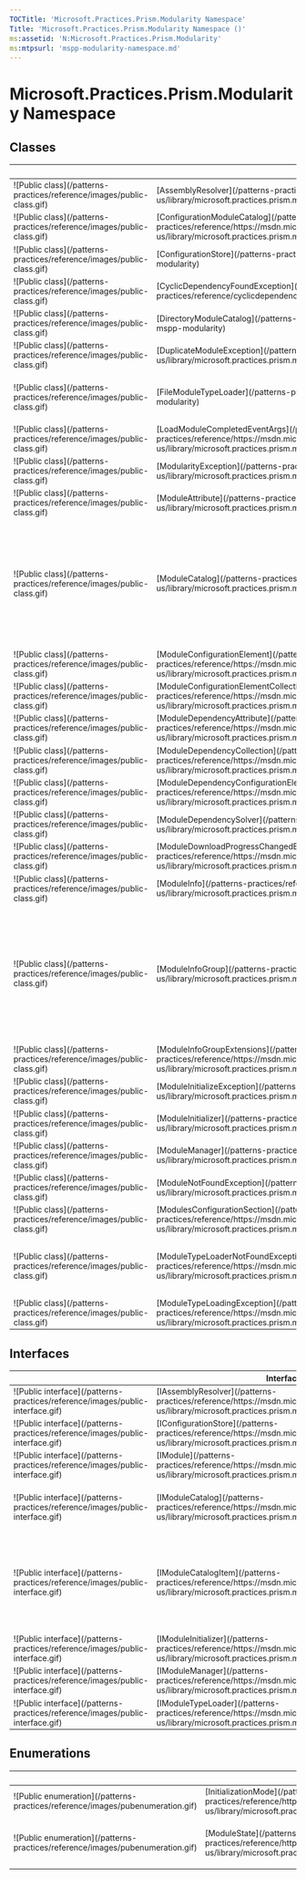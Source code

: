 ```yaml
---
TOCTitle: 'Microsoft.Practices.Prism.Modularity Namespace'
Title: 'Microsoft.Practices.Prism.Modularity Namespace ()'
ms:assetid: 'N:Microsoft.Practices.Prism.Modularity'
ms:mtpsurl: 'mspp-modularity-namespace.md'
---
```


# Microsoft.Practices.Prism.Modularity Namespace

## Classes


<table>
<thead>
<tr class="header">
<th> </th>
<th>Class</th>
<th>Description</th>
</tr>
</thead>
<tbody>
<tr class="odd">
<td>![Public class](/patterns-practices/reference/images/public-class.gif)</td>
<td>[AssemblyResolver](/patterns-practices/reference/https://msdn.microsoft.com/en-us/library/microsoft.practices.prism.modularity.assemblyresolver)</td>
<td><div>
Handles AppDomain's AssemblyResolve event to be able to load assemblies dynamically in the LoadFrom context, but be able to reference the type from assemblies loaded in the Load context.
</div></td>
</tr>
<tr class="even">
<td>![Public class](/patterns-practices/reference/images/public-class.gif)</td>
<td>[ConfigurationModuleCatalog](/patterns-practices/reference/https://msdn.microsoft.com/en-us/library/microsoft.practices.prism.modularity.configurationmodulecatalog)</td>
<td><div>
A catalog built from a configuration file.
</div></td>
</tr>
<tr class="odd">
<td>![Public class](/patterns-practices/reference/images/public-class.gif)</td>
<td>[ConfigurationStore](/patterns-practices/reference/configurationstore-class-mspp-modularity)</td>
<td><div>
Defines a store for the module metadata.
</div></td>
</tr>
<tr class="even">
<td>![Public class](/patterns-practices/reference/images/public-class.gif)</td>
<td>[CyclicDependencyFoundException](/patterns-practices/reference/cyclicdependencyfoundexception-class-mspp-modularity)</td>
<td><div>
Represents the exception that is thrown when there is a circular dependency between modules during the module loading process.
</div></td>
</tr>
<tr class="odd">
<td>![Public class](/patterns-practices/reference/images/public-class.gif)</td>
<td>[DirectoryModuleCatalog](/patterns-practices/reference/directorymodulecatalog-class-mspp-modularity)</td>
<td><div>
Represets a catalog created from a directory on disk.
</div></td>
</tr>
<tr class="even">
<td>![Public class](/patterns-practices/reference/images/public-class.gif)</td>
<td>[DuplicateModuleException](/patterns-practices/reference/https://msdn.microsoft.com/en-us/library/microsoft.practices.prism.modularity.duplicatemoduleexception(v=pandp.50)</td>
<td><div>
Exception thrown when a module is declared twice in the same catalog.
</div></td>
</tr>
<tr class="odd">
<td>![Public class](/patterns-practices/reference/images/public-class.gif)</td>
<td>[FileModuleTypeLoader](/patterns-practices/reference/filemoduletypeloader-class-mspp-modularity)</td>
<td><div>
Loads modules from an arbitrary location on the filesystem. This typeloader is only called if [ModuleInfo](/patterns-practices/reference/https://msdn.microsoft.com/library/microsoft.practices.prism.modularity.moduleinfo) classes have a Ref parameter that starts with &quot;file://&quot;. This class is only used on the Desktop version of the Prism Library.
</div></td>
</tr>
<tr class="even">
<td>![Public class](/patterns-practices/reference/images/public-class.gif)</td>
<td>[LoadModuleCompletedEventArgs](/patterns-practices/reference/https://msdn.microsoft.com/en-us/library/microsoft.practices.prism.modularity.loadmodulecompletedeventargs)</td>
<td><div>
Provides completion information after a module is loaded, or fails to load.
</div></td>
</tr>
<tr class="odd">
<td>![Public class](/patterns-practices/reference/images/public-class.gif)</td>
<td>[ModularityException](/patterns-practices/reference/https://msdn.microsoft.com/en-us/library/microsoft.practices.prism.modularity.modularityexception)</td>
<td><div>
Base class for exceptions that are thrown because of a problem with modules.
</div></td>
</tr>
<tr class="even">
<td>![Public class](/patterns-practices/reference/images/public-class.gif)</td>
<td>[ModuleAttribute](/patterns-practices/reference/https://msdn.microsoft.com/en-us/library/microsoft.practices.prism.modularity.moduleattribute)</td>
<td><div>
Indicates that the class should be considered a named module using the provided module name.
</div></td>
</tr>
<tr class="odd">
<td>![Public class](/patterns-practices/reference/images/public-class.gif)</td>
<td>[ModuleCatalog](/patterns-practices/reference/https://msdn.microsoft.com/en-us/library/microsoft.practices.prism.modularity.modulecatalog)</td>
<td><div>
The [ModuleCatalog](/patterns-practices/reference/https://msdn.microsoft.com/en-us/library/microsoft.practices.prism.modularity.modulecatalog) holds information about the modules that can be used by the application. Each module is described in a [ModuleInfo](/patterns-practices/reference/https://msdn.microsoft.com/en-us/library/microsoft.practices.prism.modularity.moduleinfo) class, that records the name, type and location of the module. It also verifies that the [ModuleCatalog](/patterns-practices/reference/https://msdn.microsoft.com/en-us/library/microsoft.practices.prism.modularity.modulecatalog) is internally valid. That means that it does not have: Circular dependenciesMissing dependencies Invalid dependencies, such as a Module that's loaded at startup that depends on a module that might need to be retrieved. The [ModuleCatalog](/patterns-practices/reference/https://msdn.microsoft.com/en-us/library/microsoft.practices.prism.modularity.modulecatalog) also serves as a baseclass for more specialized Catalogs .
</div></td>
</tr>
<tr class="even">
<td>![Public class](/patterns-practices/reference/images/public-class.gif)</td>
<td>[ModuleConfigurationElement](/patterns-practices/reference/https://msdn.microsoft.com/en-us/library/microsoft.practices.prism.modularity.moduleconfigurationelement)</td>
<td><div>
A configuration element to declare module metadata.
</div></td>
</tr>
<tr class="odd">
<td>![Public class](/patterns-practices/reference/images/public-class.gif)</td>
<td>[ModuleConfigurationElementCollection](/patterns-practices/reference/https://msdn.microsoft.com/en-us/library/microsoft.practices.prism.modularity.moduleconfigurationelementcollection)</td>
<td><div>
A collection of [ModuleConfigurationElement](/patterns-practices/reference/https://msdn.microsoft.com/en-us/library/microsoft.practices.prism.modularity.moduleconfigurationelement).
</div></td>
</tr>
<tr class="even">
<td>![Public class](/patterns-practices/reference/images/public-class.gif)</td>
<td>[ModuleDependencyAttribute](/patterns-practices/reference/https://msdn.microsoft.com/en-us/library/microsoft.practices.prism.modularity.moduledependencyattribute)</td>
<td><div>
Specifies that the current module has a dependency on another module. This attribute should be used on classes that implement [IModule](/patterns-practices/reference/https://msdn.microsoft.com/en-us/library/microsoft.practices.prism.modularity.imodule).
</div></td>
</tr>
<tr class="odd">
<td>![Public class](/patterns-practices/reference/images/public-class.gif)</td>
<td>[ModuleDependencyCollection](/patterns-practices/reference/https://msdn.microsoft.com/en-us/library/microsoft.practices.prism.modularity.moduledependencycollection)</td>
<td><div>
A collection of [ModuleDependencyConfigurationElement](/patterns-practices/reference/https://msdn.microsoft.com/en-us/library/microsoft.practices.prism.modularity.moduledependencyconfigurationelement).
</div></td>
</tr>
<tr class="even">
<td>![Public class](/patterns-practices/reference/images/public-class.gif)</td>
<td>[ModuleDependencyConfigurationElement](/patterns-practices/reference/https://msdn.microsoft.com/en-us/library/microsoft.practices.prism.modularity.moduledependencyconfigurationelement)</td>
<td><div>
A [ConfigurationElement](/patterns-practices/reference/http://msdn.microsoft.com/en-us/library/kyx77cz3) for module dependencies.
</div></td>
</tr>
<tr class="odd">
<td>![Public class](/patterns-practices/reference/images/public-class.gif)</td>
<td>[ModuleDependencySolver](/patterns-practices/reference/https://msdn.microsoft.com/en-us/library/microsoft.practices.prism.modularity.moduledependencysolver)</td>
<td><div>
Used by [ModuleInitializer](/patterns-practices/reference/https://msdn.microsoft.com/en-us/library/microsoft.practices.prism.modularity.moduleinitializer) to get the load sequence for the modules to load according to their dependencies.
</div></td>
</tr>
<tr class="even">
<td>![Public class](/patterns-practices/reference/images/public-class.gif)</td>
<td>[ModuleDownloadProgressChangedEventArgs](/patterns-practices/reference/https://msdn.microsoft.com/en-us/library/microsoft.practices.prism.modularity.moduledownloadprogresschangedeventargs)</td>
<td><div>
Provides progress information as a module downloads.
</div></td>
</tr>
<tr class="odd">
<td>![Public class](/patterns-practices/reference/images/public-class.gif)</td>
<td>[ModuleInfo](/patterns-practices/reference/https://msdn.microsoft.com/en-us/library/microsoft.practices.prism.modularity.moduleinfo)</td>
<td><div>
Defines the metadata that describes a module.
</div></td>
</tr>
<tr class="even">
<td>![Public class](/patterns-practices/reference/images/public-class.gif)</td>
<td>[ModuleInfoGroup](/patterns-practices/reference/https://msdn.microsoft.com/en-us/library/microsoft.practices.prism.modularity.moduleinfogroup)</td>
<td><div>
Represents a group of [ModuleInfo](/patterns-practices/reference/https://msdn.microsoft.com/en-us/library/microsoft.practices.prism.modularity.moduleinfo) instances that are usually deployed together. [ModuleInfoGroup](/patterns-practices/reference/https://msdn.microsoft.com/en-us/library/microsoft.practices.prism.modularity.moduleinfogroup)s are also used by the [ModuleCatalog](/patterns-practices/reference/https://msdn.microsoft.com/en-us/library/microsoft.practices.prism.modularity.modulecatalog) to prevent common deployment problems such as having a module that's required at startup that depends on modules that will only be downloaded on demand. The group also forwards [Ref](/patterns-practices/reference/https://msdn.microsoft.com/en-us/library/microsoft.practices.prism.modularity.moduleinfogroup.ref) and [InitializationMode](/patterns-practices/reference/https://msdn.microsoft.com/en-us/library/microsoft.practices.prism.modularity.moduleinfogroup.initializationmode) values to the [ModuleInfo](/patterns-practices/reference/https://msdn.microsoft.com/en-us/library/microsoft.practices.prism.modularity.moduleinfo)s that it contains.
</div></td>
</tr>
<tr class="odd">
<td>![Public class](/patterns-practices/reference/images/public-class.gif)</td>
<td>[ModuleInfoGroupExtensions](/patterns-practices/reference/https://msdn.microsoft.com/en-us/library/microsoft.practices.prism.modularity.moduleinfogroupextensions)</td>
<td><div>
Defines extension methods for the [ModuleInfoGroup](/patterns-practices/reference/https://msdn.microsoft.com/en-us/library/microsoft.practices.prism.modularity.moduleinfogroup) class.
</div></td>
</tr>
<tr class="even">
<td>![Public class](/patterns-practices/reference/images/public-class.gif)</td>
<td>[ModuleInitializeException](/patterns-practices/reference/https://msdn.microsoft.com/en-us/library/microsoft.practices.prism.modularity.moduleinitializeexception)</td>
<td><div>
Exception thrown by [IModuleInitializer](/patterns-practices/reference/https://msdn.microsoft.com/en-us/library/microsoft.practices.prism.modularity.imoduleinitializer) implementations whenever a module fails to load.
</div></td>
</tr>
<tr class="odd">
<td>![Public class](/patterns-practices/reference/images/public-class.gif)</td>
<td>[ModuleInitializer](/patterns-practices/reference/https://msdn.microsoft.com/en-us/library/microsoft.practices.prism.modularity.moduleinitializer)</td>
<td><div>
Implements the [IModuleInitializer](/patterns-practices/reference/https://msdn.microsoft.com/en-us/library/microsoft.practices.prism.modularity.imoduleinitializer) interface. Handles loading of a module based on a type.
</div></td>
</tr>
<tr class="even">
<td>![Public class](/patterns-practices/reference/images/public-class.gif)</td>
<td>[ModuleManager](/patterns-practices/reference/https://msdn.microsoft.com/en-us/library/microsoft.practices.prism.modularity.modulemanager)</td>
<td><div>
Component responsible for coordinating the modules' type loading and module initialization process.
</div></td>
</tr>
<tr class="odd">
<td>![Public class](/patterns-practices/reference/images/public-class.gif)</td>
<td>[ModuleNotFoundException](/patterns-practices/reference/https://msdn.microsoft.com/en-us/library/microsoft.practices.prism.modularity.modulenotfoundexception)</td>
<td><div>
Exception thrown when a requested [ModuleInfo](/patterns-practices/reference/https://msdn.microsoft.com/en-us/library/microsoft.practices.prism.modularity.moduleinfo) is not found.
</div></td>
</tr>
<tr class="even">
<td>![Public class](/patterns-practices/reference/images/public-class.gif)</td>
<td>[ModulesConfigurationSection](/patterns-practices/reference/https://msdn.microsoft.com/en-us/library/microsoft.practices.prism.modularity.modulesconfigurationsection)</td>
<td><div>
A [ConfigurationSection](/patterns-practices/reference/http://msdn.microsoft.com/en-us/library/x0kca287) for module configuration.
</div></td>
</tr>
<tr class="odd">
<td>![Public class](/patterns-practices/reference/images/public-class.gif)</td>
<td>[ModuleTypeLoaderNotFoundException](/patterns-practices/reference/https://msdn.microsoft.com/en-us/library/microsoft.practices.prism.modularity.moduletypeloadernotfoundexception)</td>
<td><div>
Exception that's thrown when there is no [IModuleTypeLoader](/patterns-practices/reference/https://msdn.microsoft.com/en-us/library/microsoft.practices.prism.modularity.imoduletypeloader) registered in [ModuleTypeLoaders](/patterns-practices/reference/https://msdn.microsoft.com/en-us/library/microsoft.practices.prism.modularity.modulemanager.moduletypeloaders) that can handle this particular type of module.
</div></td>
</tr>
<tr class="even">
<td>![Public class](/patterns-practices/reference/images/public-class.gif)</td>
<td>[ModuleTypeLoadingException](/patterns-practices/reference/https://msdn.microsoft.com/en-us/library/microsoft.practices.prism.modularity.moduletypeloadingexception)</td>
<td><div>
Exception thrown by [IModuleManager](/patterns-practices/reference/https://msdn.microsoft.com/en-us/library/microsoft.practices.prism.modularity.imodulemanager) implementations whenever a module fails to retrieve.
</div></td>
</tr>
</tbody>
</table>

## Interfaces


<table>

<thead>
<tr class="header">
<th> </th>
<th>Interface</th>
<th>Description</th>
</tr>
</thead>
<tbody>
<tr class="odd">
<td>![Public interface](/patterns-practices/reference/images/public-interface.gif)</td>
<td>[IAssemblyResolver](/patterns-practices/reference/https://msdn.microsoft.com/en-us/library/microsoft.practices.prism.modularity.iassemblyresolver)</td>
<td><div>
Interface for classes that are responsible for resolving and loading assembly files.
</div></td>
</tr>
<tr class="even">
<td>![Public interface](/patterns-practices/reference/images/public-interface.gif)</td>
<td>[IConfigurationStore](/patterns-practices/reference/https://msdn.microsoft.com/en-us/library/microsoft.practices.prism.modularity.iconfigurationstore)</td>
<td><div>
Defines a store for the module metadata.
</div></td>
</tr>
<tr class="odd">
<td>![Public interface](/patterns-practices/reference/images/public-interface.gif)</td>
<td>[IModule](/patterns-practices/reference/https://msdn.microsoft.com/en-us/library/microsoft.practices.prism.modularity.imodule)</td>
<td><div>
Defines the contract for the modules deployed in the application.
</div></td>
</tr>
<tr class="even">
<td>![Public interface](/patterns-practices/reference/images/public-interface.gif)</td>
<td>[IModuleCatalog](/patterns-practices/reference/https://msdn.microsoft.com/en-us/library/microsoft.practices.prism.modularity.imodulecatalog)</td>
<td><div>
This is the expected catalog definition for the ModuleManager. The ModuleCatalog holds information about the modules that can be used by the application. Each module is described in a ModuleInfo class, that records the name, type and location of the module.
</div></td>
</tr>
<tr class="odd">
<td>![Public interface](/patterns-practices/reference/images/public-interface.gif)</td>
<td>[IModuleCatalogItem](/patterns-practices/reference/https://msdn.microsoft.com/en-us/library/microsoft.practices.prism.modularity.imodulecatalogitem)</td>
<td><div>
Marker interface that allows both [ModuleInfoGroup](/patterns-practices/reference/https://msdn.microsoft.com/en-us/library/microsoft.practices.prism.modularity.moduleinfogroup)s and [ModuleInfo](/patterns-practices/reference/https://msdn.microsoft.com/en-us/library/microsoft.practices.prism.modularity.moduleinfo)s to be added to the [IModuleCatalog](/patterns-practices/reference/https://msdn.microsoft.com/en-us/library/microsoft.practices.prism.modularity.imodulecatalog) from code and XAML.
</div></td>
</tr>
<tr class="even">
<td>![Public interface](/patterns-practices/reference/images/public-interface.gif)</td>
<td>[IModuleInitializer](/patterns-practices/reference/https://msdn.microsoft.com/en-us/library/microsoft.practices.prism.modularity.imoduleinitializer)</td>
<td><div>
Declares a service which initializes the modules into the application.
</div></td>
</tr>
<tr class="odd">
<td>![Public interface](/patterns-practices/reference/images/public-interface.gif)</td>
<td>[IModuleManager](/patterns-practices/reference/https://msdn.microsoft.com/en-us/library/microsoft.practices.prism.modularity.imodulemanager)</td>
<td><div>
Defines the interface for the service that will retrieve and initialize the application's modules.
</div></td>
</tr>
<tr class="even">
<td>![Public interface](/patterns-practices/reference/images/public-interface.gif)</td>
<td>[IModuleTypeLoader](/patterns-practices/reference/https://msdn.microsoft.com/en-us/library/microsoft.practices.prism.modularity.imoduletypeloader)</td>
<td><div>
Defines the interface for moduleTypeLoaders
</div></td>
</tr>
</tbody>
</table>

## Enumerations


<table>

<thead>
<tr class="header">
<th> </th>
<th>Enumeration</th>
<th>Description</th>
</tr>
</thead>
<tbody>
<tr class="odd">
<td>![Public enumeration](/patterns-practices/reference/images/pubenumeration.gif)</td>
<td>[InitializationMode](/patterns-practices/reference/https://msdn.microsoft.com/en-us/library/microsoft.practices.prism.modularity.initializationmode)</td>
<td><div>
Specifies on which stage the Module group will be initialized.
</div></td>
</tr>
<tr class="even">
<td>![Public enumeration](/patterns-practices/reference/images/pubenumeration.gif)</td>
<td>[ModuleState](/patterns-practices/reference/https://msdn.microsoft.com/en-us/library/microsoft.practices.prism.modularity.modulestate)</td>
<td><div>
Defines the states a [ModuleInfo](/patterns-practices/reference/https://msdn.microsoft.com/en-us/library/microsoft.practices.prism.modularity.moduleinfo) can be in, with regards to the module loading and initialization process.
</div></td>
</tr>
</tbody>
</table>
